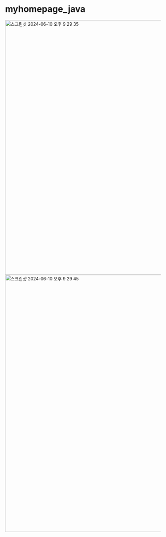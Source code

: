 # myhomepage_java


<img width="824" alt="스크린샷 2024-06-10 오후 9 29 35" src="https://github.com/freshsong/myhomepage_java/assets/154946396/f8e6fd07-cdd7-4fb6-b379-77eb87d22951">
<img width="832" alt="스크린샷 2024-06-10 오후 9 29 45" src="https://github.com/freshsong/myhomepage_java/assets/154946396/2b9215dc-e0f6-4f1b-9e1b-a0fe7ca82fe3">
